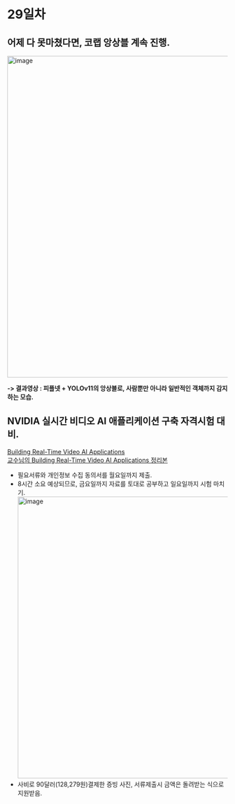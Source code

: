 # 29일차

## 어제 다 못마쳤다면, 코랩 앙상블 계속 진행.
<img width="1210" height="734" alt="image" src="https://github.com/user-attachments/assets/92fb1082-cc92-4b4e-a15a-e322399c8121" />

**-> 결과영상 : 피플넷 + YOLOv11의 앙상블로, 사람뿐만 아니라 일반적인 객체까지 감지하는 모습.**

## NVIDIA 실시간 비디오 AI 애플리케이션 구축 자격시험 대비.
[Building Real-Time Video AI Applications](https://learn.nvidia.com/courses/course?course_id=course-v1:DLI+S-IV-01+V1&unit=block-v1:DLI+S-IV-01+V1+type@vertical+block@67d7c59f99074da4a57220c9dfbfc980)<br>
[교수님의 Building Real-Time Video AI Applications 정리본](https://docs.google.com/document/d/1WUtXecVecKDd5b2omhBJMx-FiIq2zsVs_Fsetb5rdcE/edit?tab=t.0)
- 필요서류와 개인정보 수집 동의서를 월요일까지 제출.
- 8시간 소요 예상되므로, 금요일까지 자료를 토대로 공부하고 일요일까지 시험 마치기.
  <img width="1289" height="643" alt="image" src="https://github.com/user-attachments/assets/f1465166-1344-4ae7-92cc-c3ad7ce553e9" />
- 사비로 90달러(128,279원)결제한 증빙 사진, 서류제출시 금액은 돌려받는 식으로 지원받음.
  
